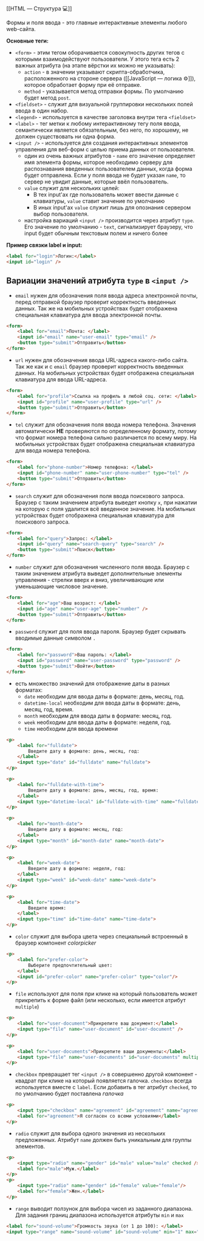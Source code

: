 [[HTML — Структура 💻]]

Формы и поля ввода - это главные интерактивные элементы любого web-сайта.

**Основные теги:**
- `<form>` - этим тегом оборачивается совокупность других тегов с которыми взаимодействуют пользователи. У этого тега есть 2 важных атрибута (на этапе вёрстки их можно не указывать):
	- `action` - в значении указывают скрипта-обработчика, расположенного на стороне сервера ([[JavaScript — логика ⚙️]]), которое обработает форму при её отправке.
	- `method` - указывается метод отправки формы. По умолчанию будет метод `post`. 
- `<fieldset>` - служит для визуальной группировки нескольких полей ввода в один набор. 
- `<legend>` - используется в качестве заголовка внутри тега `<fieldset>`
- `<label>` - тег метки к любому интерактивному тегу поля ввода, семантически является обязательным, без него, по хорошему, не должен существовать ни одна форма. 
- `<input />` - используется для создания интерактивных элементов управления для веб-форм с целью приема данных от пользователя.
	+ один из очень важных атрибутов - `name` его значение определяет имя элемента формы, которое необходимо серверу для распознавания введенных пользователем данных, когда форма будет отправлена. Если у поля ввода не будет указан `name`, то сервер не увидит данные, которые ввёл пользователь. 
	+ `value` служит для нескольких целей: 
		+ В тех input'ах где пользователь может ввести данные с клавиатуры, `value` ставит значение по умолчанию
		+ В иных input'ах `value` служит лишь для опознания сервером выбор пользователя. 
	+ настройка вариаций `<input />` производится через атрибут `type`. Его значение по умолчанию - `text`, сигнализирует браузеру, что input будет обычным текстовым полем и ничего более

**Пример связки label и input:**
```html
<label for="login">Логин:</label>
<input id="login" />
```

## Вариации значений атрибута `type` в `<input />` 

- `email` нужен для обозначения поля ввода адреса электронной почты, перед отправкой браузер проверит корректность введенных данных. Так же на мобильных устройствах будет отображена специальная клавиатура для ввода электронной почты.
```html
<form>
    <label for="email">Почта: </label>
    <input id="email" name="user-email" type="email" />
    <button type="submit">Отправить</button>
</form>
```

- `url` нужен для обозначения ввода URL-адреса какого-либо сайта. Так же как и с `email` браузер проверит корректность введенных данных. На мобильных устройствах будет отображена специальная клавиатура для ввода URL-адреса.
```html
<form>
	<label for="profile">Ссылка на профиль в любой соц. сети: </label>
	<input id="profile" name="user-profile" type="url" />
	<button type="submit">Отправить</button>
</form>
```

- `tel` служит для обозначения поля ввода номера телефона. Значения автоматически **НЕ** проверяются по определенному формату, потому что формат номера телефона сильно различается по всему миру. На мобильных устройствах будет отображена специальная клавиатура для ввода номера телефона.
```html
<form>
    <label for="phone-number">Номер телефона: </label>
    <input id="phone-number" name="user-phone-number" type="tel" />
    <button type="submit">Отправить</button>
</form>
```

- `search` служит для обозначения поля ввода поискового запроса. Браузер с таким значением атрибута выведет кнопку `x`, при нажатии на которую с поля удалится всё введенное значение. На мобильных устройствах будет отображена специальная клавиатура для поискового запроса.
```html
<form>
    <label for="query">Запрос: </label>
    <input id="query" name="search-query" type="search" />
    <button type="submit">Поиск</button>
</form>
```

- `number` служит для обозначения численного поля ввода. Браузер с таким значением атрибута выведет дополнительные элементы управления - стрелки вверх и вниз, увеличивающие или уменьшающие числовое значение. 
```html
<form>
    <label for="age">Ваш возраст: </label>
    <input id="age" name="user-age" type="number" />
    <button type="submit">Отправить</button>
</form>
```

- `password` служит для поля ввода пароля. Браузер будет скрывать вводимые данные символом `.` 
```html
<form>
    <label for="password">Ваш пароль: </label>
    <input id="password" name="user-password" type="password" />
    <button type="submit">Войти</button>
</form>
```

- есть множество значений для отображение даты в разных форматах:
	- `date` необходим для ввода даты в формате: день, месяц, год.
	- `datetime-local` необходим для ввода даты в формате: день, месяц, год, время.
	- `month` необходим для ввода даты в формате: месяц, год.
	- `week` необходим для ввода даты в формате: неделя, год.
	- `time`  необходим для ввода времени

```html
<p>
	<label for="fulldate">
		Введите дату в формате: день, месяц, год:
	</label>
	<input type="date" id="fulldate" name="fulldate">
</p>
```

```html
<p>
    <label for="fulldate-with-time">
        Введите дату в формате: день, месяц, год, время:
    </label>
    <input type="datetime-local" id="fulldate-with-time" name="fulldate-with-time">
</p>
```

```html
<p>
	<label for="month-date">
		Введите дату в формате: месяц, год:
	</label>
	<input type="month" id="month-date" name="month-date">
</p>
```

```html
<p>
	<label for="week-date">
		Введите дату в формате: неделя, год:
	</label>
	<input type="week" id="week-date" name="week-date">
</p>
```

```html
<p>
	<label for="time-date">
		Введите время:
	</label>
	<input type="time" id="time-date" name="time-date">
</p>
```

- `color` служит для выбора цвета через специальный встроенный в браузер компонент *colorpicker*
```html
<p>
	<label for="prefer-color">
		Выберите предпочтительный цвет:
	</label>
	<input id="prefer-color" name="prefer-color" type="color"/>
</p>
```

- `file` используют для поля при клике на который пользователь может прикрепить к форме файл (или несколько, если имеется атрибут `multiple`)
```html
<p>
    <label for="user-document">Прикрепите ваш документ:</label>
    <input type="file" name="user-document" id="user-document" />
</p>

<p>
    <label for="user-documents">Прикрепите ваши документы:</label>
    <input type="file" name="user-documents" id="user-documents" multiple />
</p>
```

- `checkbox` превращает тег `<input />` в совершенно другой компонент - квадрат при клике на который появляется галочка. `checkbox` всегда используется вместе с `label`. Если добавить в тег атрибут `checked`, то по умолчанию будет поставлена *галочка* 
```html
<p>
	<input type="checkbox" name="agreement" id="agreement" name="agreement" value="agreement" />
	<label for="agreement">Я согласен со всеми условиями</label>
</p>
```

- `radio` служит для выбора одного значения из нескольких предложенных. Атрибут `name` должен быть уникальным для группы элементов. 
```html
<p>
	<input type="radio" name="gender" id="male" value="male" checked />
	<label for="male">Муж.</label>
</p>
<p>
	<input type="radio" name="gender" id="female" value="female"/>
	<label for="female">Жен.</label>
</p>
```

- `range` выводит ползунок для выбора чисел из заданного диапазона. Для задания границ диапазона используется атрибуты `min` и `max`
```html
<label for="sound-volume">Громкость звука (от 1 до 100): </label>
<input type="range" name="sound-volume" id="sound-volume" min="1" max="100" />
```